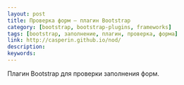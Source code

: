 ```yaml
---
layout: post
title: Проверка форм — плагин Bootstrap
category: [bootstrap, bootstrap-plugins, frameworks]
tags: [bootstrap, заполнение, плагин, проверка, форма]
link: http://casperin.github.io/nod/
description:
keywords:
---
```


<p>Плагин Bootstrap для проверки заполнения форм.</p>
